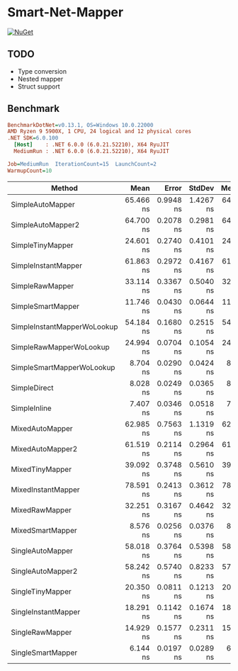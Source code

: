 # Smart-Net-Mapper

[![NuGet](https://img.shields.io/nuget/v/Usa.Smart.Mapper.svg)](https://www.nuget.org/packages/Usa.Smart.Mapper)

## TODO

- Type conversion
- Nested mapper
- Struct support

## Benchmark

``` ini
BenchmarkDotNet=v0.13.1, OS=Windows 10.0.22000
AMD Ryzen 9 5900X, 1 CPU, 24 logical and 12 physical cores
.NET SDK=6.0.100
  [Host]    : .NET 6.0.0 (6.0.21.52210), X64 RyuJIT
  MediumRun : .NET 6.0.0 (6.0.21.52210), X64 RyuJIT

Job=MediumRun  IterationCount=15  LaunchCount=2  
WarmupCount=10  
```
|                      Method |      Mean |     Error |    StdDev |    Median |       Min |       Max |       P90 |  Gen 0 | Allocated |
|---------------------------- |----------:|----------:|----------:|----------:|----------:|----------:|----------:|-------:|----------:|
|            SimpleAutoMapper | 65.466 ns | 0.9948 ns | 1.4267 ns | 64.705 ns | 63.738 ns | 67.147 ns | 67.078 ns | 0.0038 |      64 B |
|           SimpleAutoMapper2 | 64.700 ns | 0.2078 ns | 0.2981 ns | 64.724 ns | 63.975 ns | 65.383 ns | 65.067 ns | 0.0038 |      64 B |
|            SimpleTinyMapper | 24.601 ns | 0.2740 ns | 0.4101 ns | 24.602 ns | 23.903 ns | 25.191 ns | 25.099 ns | 0.0038 |      64 B |
|         SimpleInstantMapper | 61.863 ns | 0.2972 ns | 0.4167 ns | 61.856 ns | 61.064 ns | 62.838 ns | 62.292 ns | 0.0095 |     160 B |
|             SimpleRawMapper | 33.114 ns | 0.3367 ns | 0.5040 ns | 32.896 ns | 32.317 ns | 34.165 ns | 33.866 ns | 0.0038 |      64 B |
|           SimpleSmartMapper | 11.746 ns | 0.0430 ns | 0.0644 ns | 11.759 ns | 11.607 ns | 11.880 ns | 11.810 ns | 0.0038 |      64 B |
| SimpleInstantMapperWoLookup | 54.184 ns | 0.1680 ns | 0.2515 ns | 54.159 ns | 53.744 ns | 54.609 ns | 54.549 ns | 0.0095 |     160 B |
|     SimpleRawMapperWoLookup | 24.994 ns | 0.0704 ns | 0.1054 ns | 24.990 ns | 24.810 ns | 25.174 ns | 25.137 ns | 0.0038 |      64 B |
|   SimpleSmartMapperWoLookup |  8.704 ns | 0.0290 ns | 0.0424 ns |  8.702 ns |  8.643 ns |  8.810 ns |  8.747 ns | 0.0038 |      64 B |
|                SimpleDirect |  8.028 ns | 0.0249 ns | 0.0365 ns |  8.029 ns |  7.957 ns |  8.102 ns |  8.078 ns | 0.0038 |      64 B |
|                SimpleInline |  7.407 ns | 0.0346 ns | 0.0518 ns |  7.395 ns |  7.341 ns |  7.553 ns |  7.476 ns | 0.0038 |      64 B |
|             MixedAutoMapper | 62.985 ns | 0.7563 ns | 1.1319 ns | 62.989 ns | 61.427 ns | 66.342 ns | 63.971 ns | 0.0038 |      64 B |
|            MixedAutoMapper2 | 61.519 ns | 0.2114 ns | 0.2964 ns | 61.561 ns | 60.778 ns | 62.014 ns | 61.834 ns | 0.0038 |      64 B |
|             MixedTinyMapper | 39.092 ns | 0.3748 ns | 0.5610 ns | 39.103 ns | 38.306 ns | 39.904 ns | 39.798 ns | 0.0067 |     112 B |
|          MixedInstantMapper | 78.591 ns | 0.2413 ns | 0.3612 ns | 78.470 ns | 77.880 ns | 79.463 ns | 79.054 ns | 0.0123 |     208 B |
|              MixedRawMapper | 32.251 ns | 0.3167 ns | 0.4642 ns | 32.313 ns | 31.508 ns | 33.211 ns | 32.889 ns | 0.0038 |      64 B |
|            MixedSmartMapper |  8.576 ns | 0.0256 ns | 0.0376 ns |  8.575 ns |  8.507 ns |  8.657 ns |  8.619 ns | 0.0038 |      64 B |
|            SingleAutoMapper | 58.018 ns | 0.3764 ns | 0.5398 ns | 58.054 ns | 57.280 ns | 58.918 ns | 58.611 ns | 0.0014 |      24 B |
|           SingleAutoMapper2 | 58.242 ns | 0.5740 ns | 0.8233 ns | 57.793 ns | 57.103 ns | 59.245 ns | 59.166 ns | 0.0014 |      24 B |
|            SingleTinyMapper | 20.350 ns | 0.0811 ns | 0.1213 ns | 20.323 ns | 20.158 ns | 20.616 ns | 20.544 ns | 0.0014 |      24 B |
|         SingleInstantMapper | 18.291 ns | 0.1142 ns | 0.1674 ns | 18.290 ns | 18.042 ns | 18.586 ns | 18.503 ns | 0.0029 |      48 B |
|             SingleRawMapper | 14.929 ns | 0.1577 ns | 0.2311 ns | 15.074 ns | 14.547 ns | 15.209 ns | 15.181 ns | 0.0014 |      24 B |
|           SingleSmartMapper |  6.144 ns | 0.0197 ns | 0.0289 ns |  6.144 ns |  6.095 ns |  6.201 ns |  6.176 ns | 0.0014 |      24 B |
